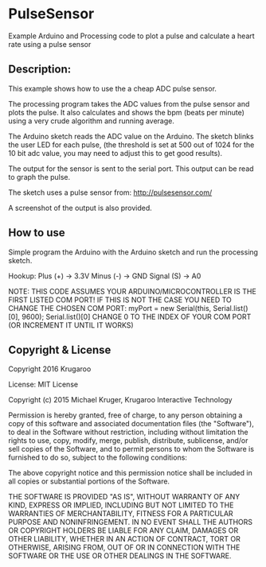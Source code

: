 # PulseSensor
Example Arduino and Processing code to plot a pulse and calculate a heart rate using a pulse sensor

## Description:
This example shows how to use the a cheap ADC pulse sensor.

The processing program takes the ADC values from the pulse sensor and plots the pulse.
It also calculates and shows the bpm (beats per minute) using a very crude algorithm
and running average.
 
The Arduino sketch reads the ADC value on the Arduino.
The sketch blinks the user LED for each pulse,
(the threshold is set at 500 out of 1024 for the 10 bit adc value,
you may need to adjust this to get good results).
 
The output for the sensor is sent to the serial port. This output can be read to graph the pulse.

The sketch uses a pulse sensor from:
http://pulsesensor.com/

A screenshot of the output is also provided.

## How to use
Simple program the Arduino with the Arduino sketch and run the processing sketch.

Hookup:
Plus (+) -> 3.3V
Minus (-) -> GND
Signal (S) -> A0

NOTE: THIS CODE ASSUMES YOUR ARDUINO/MICROCONTROLLER IS THE FIRST LISTED COM PORT!
IF THIS IS NOT THE CASE YOU NEED TO CHANGE THE CHOSEN COM PORT:
myPort = new Serial(this, Serial.list()[0], 9600);
Serial.list()[0] CHANGE 0 TO THE INDEX OF YOUR COM PORT
(OR INCREMENT IT UNTIL IT WORKS)

## Copyright & License

Copyright 2016 Krugaroo 

License: MIT License

Copyright (c) 2015 Michael Kruger, Krugaroo Interactive Technology

Permission is hereby granted, free of charge, to any person obtaining a copy
of this software and associated documentation files (the "Software"), to deal
in the Software without restriction, including without limitation the rights
to use, copy, modify, merge, publish, distribute, sublicense, and/or sell
copies of the Software, and to permit persons to whom the Software is
furnished to do so, subject to the following conditions:

The above copyright notice and this permission notice shall be included in
all copies or substantial portions of the Software.

THE SOFTWARE IS PROVIDED "AS IS", WITHOUT WARRANTY OF ANY KIND, EXPRESS OR
IMPLIED, INCLUDING BUT NOT LIMITED TO THE WARRANTIES OF MERCHANTABILITY,
FITNESS FOR A PARTICULAR PURPOSE AND NONINFRINGEMENT. IN NO EVENT SHALL THE
AUTHORS OR COPYRIGHT HOLDERS BE LIABLE FOR ANY CLAIM, DAMAGES OR OTHER
LIABILITY, WHETHER IN AN ACTION OF CONTRACT, TORT OR OTHERWISE, ARISING FROM,
OUT OF OR IN CONNECTION WITH THE SOFTWARE OR THE USE OR OTHER DEALINGS IN
THE SOFTWARE.
